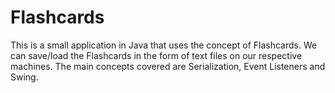 # Flashcards
This is a small application in Java that uses the concept of Flashcards. We can save/load the Flashcards in the form of text files on our respective machines. The main concepts covered are Serialization, Event Listeners and Swing.
